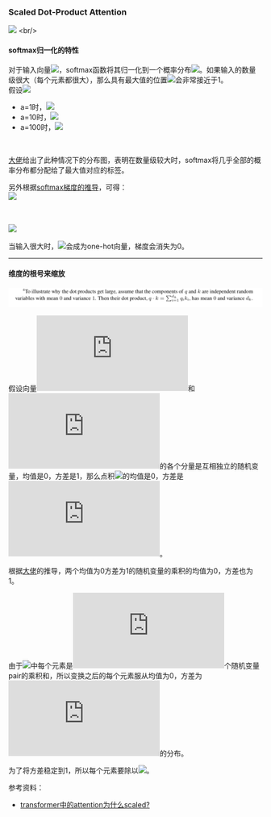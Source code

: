 ### Scaled Dot-Product Attention
![](https://latex.codecogs.com/svg.latex?Attention(Q,K,V)=softmax(\frac{QK^T}{\sqrt{d_k}})V) <br/>

#### softmax归一化的特性

对于输入向量![](https://latex.codecogs.com/svg.latex?x\in\mathbb{R}^d)，softmax函数将其归一化到一个概率分布![](https://latex.codecogs.com/svg.latex?\hat{y}\in\mathbb{R}^d)。如果输入的数量级很大（每个元素都很大），那么具有最大值的位置![](https://latex.codecogs.com/svg.latex?\hat{y}_k)会非常接近于1。
<br/>
假设![](https://latex.codecogs.com/svg.latex?x=[a,a,2a]^\top)
* a=1时，![](https://latex.codecogs.com/svg.latex?\hat{y}_3=0.57611)
* a=10时，![](https://latex.codecogs.com/svg.latex?\hat{y}_3=0.99991)
* a=100时，![](https://latex.codecogs.com/svg.latex?\hat{y}_3\approx1.0)
<br/>

[大佬](https://www.zhihu.com/question/339723385/answer/782509914)给出了此种情况下的分布图，表明在数量级较大时，softmax将几乎全部的概率分布都分配给了最大值对应的标签。

另外根据[softmax梯度的推导](https://github.com/delionlper/nlp_notes/blob/main/Others/Softmax.md)，可得：<br/>
![](https://latex.codecogs.com/svg.latex?\frac{\partial{\hat{y}}}{\partial{x}}=diag{(\hat{y})}-\hat{y}{\hat{y}}^\top\in{\mathbb{R}}^{d\times{d}})

<br/>

![](https://latex.codecogs.com/svg.latex?\frac{\partial{\hat{y}}}{\partial{x}}=\begin{bmatrix}\hat{y}_1&0&\cdots&0\\\\0&\hat{y}_2&\cdots&0\\\\\vdots&\vdots&\ddots&\vdots\\\\0&0&\cdots&\hat{y}_d\end{bmatrix}-\begin{bmatrix}{\hat{y}_1}^2&\hat{y}_1\hat{y}_2&\cdots&\hat{y}_1\hat{y}_d\\\\\\hat{y}_2\hat{y}_1&{\hat{y}_2}^2&\cdots&\hat{y}_2\hat{y}_d\\\vdots&\vdots&\ddots&\vdots\\\\\\hat{y}_d\hat{y}_1&\hat{y}_d\hat{y}_2&\cdots&{\hat{y}_d}^2\end{bmatrix})

当输入很大时，![](https://latex.codecogs.com/svg.latex?\hat{y})会成为one-hot向量，梯度会消失为0。

-------------

#### 维度的根号来缩放
![](why_scaled.png)

假设向量![](https://latex.codecogs.com/svg.latex?q)和![](https://latex.codecogs.com/svg.latex?k)的各个分量是互相独立的随机变量，均值是0，方差是1，那么点积![](https://latex.codecogs.com/svg.latex?q\cdot{k})的均值是0，方差是![](https://latex.codecogs.com/svg.latex?d_k)。

根据[大佬](https://www.zhihu.com/question/339723385/answer/782509914)的推导，两个均值为0方差为1的随机变量的乘积的均值为0，方差也为1。

由于![](https://latex.codecogs.com/svg.latex?QK^\top)中每个元素是![](https://latex.codecogs.com/svg.latex?d_k)个随机变量pair的乘积和，所以变换之后的每个元素服从均值为0，方差为![](https://latex.codecogs.com/svg.latex?d_k)的分布。

为了将方差稳定到1，所以每个元素要除以![](https://latex.codecogs.com/svg.latex?\sqrt{d_k})。

参考资料：
* [transformer中的attention为什么scaled?](https://www.zhihu.com/question/339723385/answer/782509914)